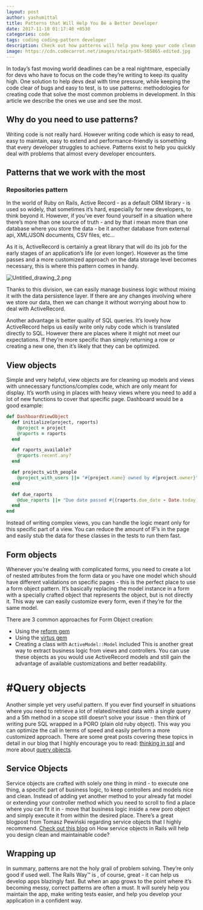 ```yaml
---
layout: post
author: yashumittal
title: Patterns that Will Help You Be a Better Developer
date: 2017-11-10 01:17:40 +0530
categories: code
tags: coding coding-pattern developer
description: Check out how patterns will help you keep your code clean and effective. In today’s fast moving world deadlines can be a real nightmare, especially for devs who have to focus on the code they’re writing to keep its quality high.
image: https://cdn.codecarrot.net/images/stairpath-565865-edited.jpg
---
```


In today’s fast moving world deadlines can be a real nightmare, especially for devs who have to focus on the code they’re writing to keep its quality high. One solution to help devs deal with time pressure, while keeping the code clear of bugs and easy to test, is to use patterns: methodologies for creating code that solve the most common problems in development. In this article we describe the ones we use and see the most.

## Why do you need to use patterns?  

Writing code is not really hard. However writing code which is easy to read, easy to maintain, easy to extend and performance-friendly is something that every developer struggles to achieve. Patterns exist to help you quickly deal with problems that almost every developer encounters.

## Patterns that we work with the most

### Repositories pattern

In the world of Ruby on Rails, Active Record - as a default ORM library - is used so widely, that sometimes it’s hard, especially for new developers, to think beyond it. However, if you’ve ever found yourself in a situation where there’s more than one source of truth - and by that i mean more than one database where you store the data - be it another database from external api, XML/JSON documents, CSV files, etc...

As it is, ActiveRecord is certainly a great library that will do its job for the early stages of an application’s life (or even longer). However as the time passes and a more customized approach on the data storage level becomes necessary, this is where this pattern comes in handy.

![Untitled_drawing_2.png](https://cdn.codecarrot.net/images/78ihjr64-Untitled_drawing_2.png)

Thanks to this division, we can easily manage business logic without mixing it with the data persistence layer. If there are any changes involving where we store our data, then we can change it without worrying about how to deal with ActiveRecord.

Another advantage is better quality of SQL queries. It’s lovely how ActiveRecord helps us easily write only ruby code which is translated directly to SQL. However there are places where it might not meet our expectations. If they’re more specific than simply returning a row or creating a new one, then it’s likely that they can be optimized.

## View objects

Simple and very helpful, view objects are for cleaning up models and views with unnecessary functions/complex code, which are only meant for display. It’s worth using in places with heavy views where you need to add a lot of new functions to cover that specific page. Dashboard would be a good example:

```rb
def DashboardViewObject
  def initialize(project, raports)
    @project = project
    @raports = raports
  end

  def raports_available?
    @raports.recent.any?
  end

  def projects_with_people
    @project_with_users ||= "#{project.name} owned by #{project.owner}"
  end

  def due_raports
    @due_raports ||= "Due date passed #{(raports.due_date - Date.today).to_i} days ago"
  end
end
```

Instead of writing complex views, you can handle the logic meant only for this specific part of a view. You can reduce the amount of IF’s in the page and easily stub the data for these classes in the tests to run them fast.

## Form objects

Whenever you’re dealing with complicated forms, you need to create a lot of nested attributes from the form data or you have one model which should have different validations on specific pages - this is the perfect place to use a form object pattern. It’s basically replacing the model instance in a form with a specially crafted object that represents the object, but is not directly it. This way we can easily customize every form, even if they’re for the same model.

There are 3 common approaches for Form Object creation:

* Using the [reform gem](//github.com/apotonick/reform)
* Using the [virtus gem](//github.com/solnic/virtus)
* Creating a class with `ActiveModel::Model` included
This is another great way to extract business logic from views and controllers. You can use these objects as you would use ActiveRecord models and still gain the advantage of available customizations and better readability.

# #Query objects

Another simple yet very useful pattern. If you ever find yourself in situations where you need to retrieve a lot of related/nested data with a single query and a 5th method in a scope still doesn’t solve your issue - then think of writing pure SQL wrapped in a PORO (plain old ruby object). This way you can optimize the call in terms of speed and  easily perform a more customized approach. There are some great posts covering these topics in detail in our blog that I highly encourage you to read: [thinking in sql](/why-i-went-back-to-thinking-in-sql) and more about [query objects](/sql-query-result-model-part-2).

## Service Objects

Service objects are crafted with solely one thing in mind - to execute one thing, a specific part of business logic, to keep controllers and models nice and clean. Instead of adding yet another method to your already fat model or extending your controller method which you need to scroll to find a place where you can fit it in - move that business logic inside a new poro object and simply execute it from within the desired place. There’s a great blogpost from Tomasz Pewiński regarding service objects that I highly recommend. [Check out this blog](/service-objects-in-rails-will-help-you-design-clean-and-maintainable-code-heres-how) on How service objects in Rails will help you design clean and maintainable code?

## Wrapping up

In summary, patterns are not the holy grail of problem solving. They’re only good if used well. The Rails Way™ is , of course, great - it can help us develop apps blazingly fast. But when an app grows to the point where it’s becoming messy, correct patterns are often a must. It will surely help you maintain the app, make writing tests easier, and help you develop your application in a confident way.
